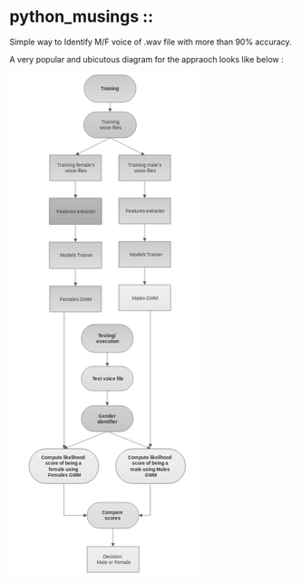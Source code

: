 # python_musings ::
Simple way to Identify M/F voice of .wav file with more than 90% accuracy.

A very popular and ubicutous diagram for the appraoch looks like below :

![](graphVGI.png)
